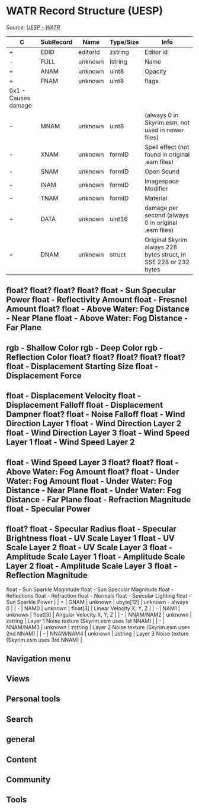 # WATR Record Structure (UESP)

*Source: [UESP - WATR](https://en.uesp.net/wiki/Skyrim_Mod:Mod_File_Format/WATR)*

| C | SubRecord | Name | Type/Size | Info |
| --- | --- | --- | --- | --- |
| + | EDID | editorId | zstring | Editor id |
| - | FULL | unknown | lstring | Name |
| + | ANAM | unknown | uint8 | Opacity |
| + | FNAM | unknown | uint8 | flags
0x1 - Causes damage |
| - | MNAM | unknown | uint8 | (always 0 in Skyrim.esm, not used in newer files) |
| - | XNAM | unknown | formID | Spell effect (not found in original .esm files) |
| - | SNAM | unknown | formID | Open Sound |
| - | INAM | unknown | formID | Imagespace Modifier |
| - | TNAM | unknown | formID | Material |
| + | DATA | unknown | uint16 | damage per second (always 0 in original .esm files) |
| + | DNAM | unknown | struct | Original Skyrim always 228 bytes struct, in SSE 228 or 232 bytes
float?
float?
float?
float?
float - Sun Specular Power
float - Reflectivity Amount
float - Fresnel Amount
float?
float - Above Water: Fog Distance - Near Plane
float - Above Water: Fog Distance - Far Plane
-

rgb - Shallow Color
rgb - Deep Color
rgb - Reflection Color
float?
float?
float?
float?
float?
float - Displacement Starting Size
float - Displacement Force
-

float - Displacement Velocity
float - Displacement Falloff
float - Displacement Dampner
float?
float - Noise Falloff
float - Wind Direction Layer 1
float - Wind Direction Layer 2
float - Wind Direction Layer 3
float - Wind Speed Layer 1
float - Wind Speed Layer 2
-

float - Wind Speed Layer 3
float?
float?
float - Above Water: Fog Amount
float?
float - Under Water: Fog Amount
float - Under Water: Fog Distance - Near Plane
float - Under Water: Fog Distance - Far Plane
float - Refraction Magnitude
float - Specular Power
-

float?
float - Specular Radius
float - Specular Brightness
float - UV Scale Layer 1
float - UV Scale Layer 2
float - UV Scale Layer 3
float - Amplitude Scale Layer 1
float - Amplitude Scale Layer 2
float - Amplitude Scale Layer 3
float - Reflection Magnitude
-

float - Sun Sparkle Magnitude
float - Sun Specular Magnitude
float - Reflections
float - Refraction
float - Normals
float - Specular Lighting
float - Sun Sparkle Power |
| + | GNAM | unknown | ubyte[12] | unknown - always 0 |
| - | NAM0 | unknown | float[3] | Linear Velocity X, Y, Z |
| - | NAM1 | unknown | float[3] | Angular Velocity X, Y, Z |
| - | NNAM/NAM2 | unknown | zstring | Layer 1 Noise texture (Skyrim.esm uses 1st NNAM) |
| - | NNAM/NAM3 | unknown | zstring | Layer 2 Noise texture (Skyrim.esm uses 2nd NNAM) |
| - | NNAM/NAM4 | unknown | zstring | Layer 3 Noise texture (Skyrim.esm uses 3rd NNAM) |

## Navigation menu

## Views

## Personal tools

## Search

## general

## Content

## Community

## Tools

